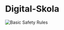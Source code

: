 # Digital-Skola

![Basic Safety Rules](https://github.com/user-attachments/assets/674b23d1-8c65-4d3c-8854-32e4a0db79f3)


